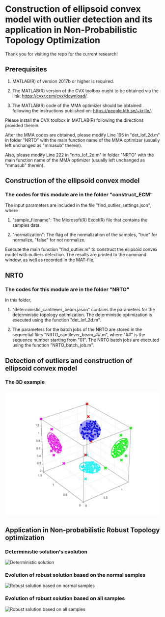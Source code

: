 # Construction of ellipsoid convex model with outlier detection and its application in Non-Probabilistic Topology Optimization

Thank you for visiting the repo for the current research!

## Prerequisites

1. MATLAB(R) of version 2017b or higher is required.

2. The MATLAB(R) version of the CVX toolbox ought to be obtained via the link:
<https://cvxr.com/cvx/download/>.

3. The MATLAB(R) code of the MMA optimizer should be obtained following the instructions published on:
<https://people.kth.se/~krille/>.

Please install the CVX toolbox in MATLAB(R) following the directions provided therein.

After the MMA codes are obtained, please modify Line 195 in "det_lof_2d.m" in folder "NRTO" with the main function name of the MMA optimizer (usually left unchanged as "mmasub" therein).

Also, please modify Line 222 in "nrto_lof_2d.m" in folder "NRTO" with the main function name of the MMA optimizer (usually left unchanged as "mmasub" therein).

## Construction of the ellipsoid convex model

### The codes for this module are in the folder "construct_ECM"

The input parameters are included in the file "find_outlier_settings.json", where

1. "sample_filename": The Microsoft(R) Excel(R) file that contains the samples data.

2. "normalization": The flag of the normalization of the samples, "true" for normalize, "false" for not normalize.

Execute the main function "find_outlier.m" to construct the ellipsoid convex model with outliers detection. The results are printed to the command window, as well as recorded in the MAT-file.

## NRTO

### The codes for this module are in the folder "NRTO"

In this folder,

1. "deterministic_cantilever_beam.jason" contains the parameters for the deterministic topology optimization. The deterministic optimization is executed using the function "det_lof_2d.m".

2. The parameters for the batch jobs of the NRTO are stored in the sequential files "NRTO_cantilever_beam_##.m", where "##" is the sequence number starting from "01". The NRTO batch jobs are executed using the function "NRTO_batch_job.m".

## Detection of outliers and construction of ellipsoid convex model

### The 3D example

![Three dimentional example](./image/outlier_ECM_3D.jpg)

## Application in Non-probabilistic Robust Topology optimization

### Deterministic solution's evolution

![Deterministic solution](./image/deterministic.gif)

### Evolution of robust solution based on the normal samples

![Robust solution based on normal samples](./image/NRTO_normal.gif)

### Evolution of robust solution based on all samples

![Robust solution based on all samples](./image/NRTO_all.gif)
